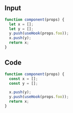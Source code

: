 
## Input

```javascript
function component(props) {
  let x = [];
  let y = [];
  y.push(useHook(props.foo));
  x.push(y);
  return x;
}

```

## Code

```javascript
function component(props) {
  const x = [];
  const y = [];

  x.push(y);
  y.push(useHook(props.foo));
  return x;
}

```
      